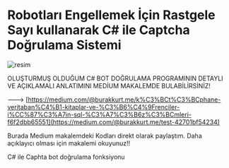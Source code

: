 # Robotları Engellemek İçin Rastgele Sayı kullanarak C# ile Captcha Doğrulama Sistemi

![resim](https://github.com/burakkurt07/65dg-46sd4-g54654f6h/assets/121500513/90c72605-6719-4c48-a889-5c6e17bb6f6b)


OLUŞTURMUŞ OLDUĞUM C# BOT DOĞRULAMA PROGRAMININ DETAYLI VE AÇIKLAMALI ANLATIMINI MEDİUM MAKALEMDE BULABİLİRSİNİZ!

---> [https://medium.com/@burakkurt.me/k%C3%BCt%C3%BCphane-veritaban%C4%B1-kitaplar-ve-%C3%B6%C4%9Frenciler-i%CC%87%C3%A7in-sql-%C3%A7%C3%B6z%C3%BCmleri-f6f2dbb65551](https://medium.com/@burakkurt.me/test-42701bf54234)

Burada Medium makalemdeki Kodları direkt olarak paylaştım. Daha açıklayıcı olması için makalemi okuyunuz!!

C# ile Caphta bot doğrulama fonksiyonu
